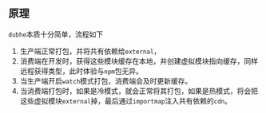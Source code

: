 ## 原理
`dubhe`本质十分简单，流程如下
1. 生产端正常打包，并将共有依赖给`external`，
2. 消费端在开发时，获得这些模块缓存在本地，并创建虚拟模块指向缓存，同样远程获得类型，此时体验与`npm`包无异。
3. 当生产端开启`watch`模式打包，消费端会及时更新缓存。
4. 当消费端打包时，如果是冷模式，就会正常将其打包，如果是热模式，将会把这些虚拟模块`external`掉，最后通过`importmap`注入共有依赖的`cdn`。
